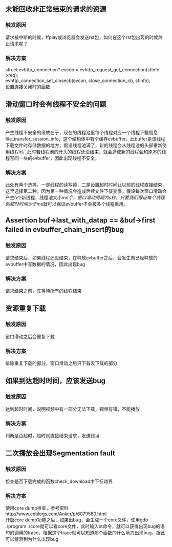 ## 未能回收非正常结束的请求的资源
### 触发原因
请求被中断的时候，ffplay或浏览器会发送rst包，如何在这个rst包出现的时候终止请求呢？
### 解决方案
struct evhttp_connection* evcon = evhttp_request_get_connection(sfinfo->req);<br>
evhttp_connection_set_closecb(evcon, close_connection_cb, sfinfo);<br>
设置连接关闭时的函数
## 滑动窗口时会有线程不安全的问题
### 触发原因
产生线程不安全的缘故在于，现在的线程池里每个线程对应一个线程下载信息file_transfer_session_info，这个结构体中有个缓存evbuffer，此buffer是该线程下载文件时存储数据的地方，假设线程池满了，新的线程会从线程池的头部重新使用线程id，此时若线程池的开头的线程还没结束，就会造成新的线程会和原本的线程写同一块的evbuffer，因此出现线程不安全。
### 解决方案 
此处有两个选择，一是线程的读写锁，二是设置超时时间让以前的线程直接结束，这里选择第二种，因为第一种情况会造成后续文件下载变慢。假设每次窗口滑动会产生n个新线程，线程池大小m*n个，窗口滑动周期为s秒，只要我们保证每个线程的超时时间少于m*s就可以保证evbuffer不会被多个线程重用。
## Assertion buf->last_with_datap == &buf->first failed in evbuffer_chain_insert的bug
### 触发原因
请求结束后，如果线程还没结束，在释放evbuffer之后，会发生向已经释放的evbuffer中写数据的情况，因此出现bug
### 解决方案 
请求结束之前，先等待所有的线程结束
## 资源重复下载
### 触发原因
窗口滑动之后会重复下载
### 解决方案 
排除重复下载的部分，窗口滑动之后只下载没下载的部分
## 如果到达超时时间，应该发送bug
### 触发原因
达到超时时间，说明视频中有一部分无法下载，视频有错，不能播放
### 解决方案 
判断是否超时，超时则直接结束请求，发送错误
## 二次播放会出现Segmentation fault
### 触发原因
检查是否下载完成的函数check_download中下标越界
### 解决方案 
使用core dump排查，参考资料http://www.cnblogs.com/Anker/p/6079580.html<br>
开启core dump功能之后，如果出bug，会生成一个core文件，使用gdb ./program ./core就可以看core文件，此时输入bt命令，就可以获得出现bug的语句的调用的trace，根据这个trace就可以知道那个函数的什么地方出现bug，据此可以猜测到为什么出现bug 
